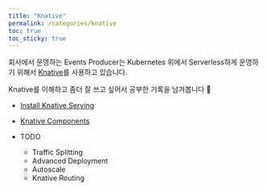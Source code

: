```yaml
---
title: "Knative"
permalink: /categories/knative
toc: true
toc_sticky: true
---
```


회사에서 운영하는 Events Producer는 Kubernetes 위에서 Serverless하게 운영하기 위해서 [Knative](https://knative.dev/docs/)를 사용하고 있습니다.

Knative를 이해하고 좀더 잘 쓰고 싶어서 공부한 기록을 남겨봅니다 🙂

- [Install Knative Serving](/2024/06/22/install-knative-serving/)
- [Knative Components](/2025/03/10/knative-components/)

- TODO
  - Traffic Splitting
  - Advanced Deployment
  - Autoscale
  - Knative Routing